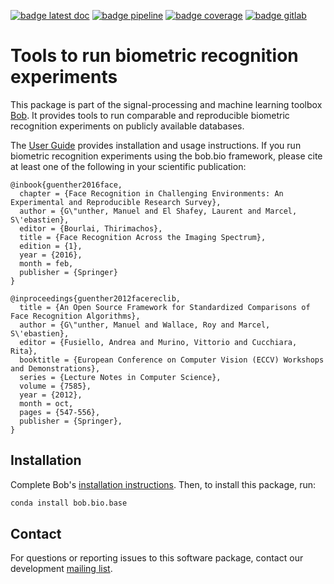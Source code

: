 
[![badge latest doc](https://img.shields.io/badge/docs-latest-orange.svg)](https://www.idiap.ch/software/bob/docs/bob/bob.bio.base/master/sphinx/index.html)
[![badge pipeline](https://gitlab.idiap.ch/bob/bob.bio.base/badges/master/pipeline.svg)](https://gitlab.idiap.ch/bob/bob.bio.base/commits/master)
[![badge coverage](https://gitlab.idiap.ch/bob/bob.bio.base/badges/master/coverage.svg)](https://www.idiap.ch/software/bob/docs/bob/bob.bio.base/master/coverage)
[![badge gitlab](https://img.shields.io/badge/gitlab-project-0000c0.svg)](https://gitlab.idiap.ch/bob/bob.bio.base)


# Tools to run biometric recognition experiments

This package is part of the signal-processing and machine learning toolbox
[Bob](https://www.idiap.ch/software/bob). It provides tools to run comparable
and reproducible biometric recognition experiments on publicly available
databases.

The [User Guide](https://www.idiap.ch/software/bob/docs/bob/bob.bio.base/master/sphinx/index.html)
provides installation and usage instructions.
If you run biometric recognition experiments using the bob.bio framework,
please cite at least one of the following in your scientific publication:

``` text
@inbook{guenther2016face,
  chapter = {Face Recognition in Challenging Environments: An Experimental and Reproducible Research Survey},
  author = {G\"unther, Manuel and El Shafey, Laurent and Marcel, S\'ebastien},
  editor = {Bourlai, Thirimachos},
  title = {Face Recognition Across the Imaging Spectrum},
  edition = {1},
  year = {2016},
  month = feb,
  publisher = {Springer}
}

@inproceedings{guenther2012facereclib,
  title = {An Open Source Framework for Standardized Comparisons of Face Recognition Algorithms},
  author = {G\"unther, Manuel and Wallace, Roy and Marcel, S\'ebastien},
  editor = {Fusiello, Andrea and Murino, Vittorio and Cucchiara, Rita},
  booktitle = {European Conference on Computer Vision (ECCV) Workshops and Demonstrations},
  series = {Lecture Notes in Computer Science},
  volume = {7585},
  year = {2012},
  month = oct,
  pages = {547-556},
  publisher = {Springer},
}
```

## Installation

Complete Bob's
[installation instructions](https://www.idiap.ch/sofware/bob/install). Then, to
install this package, run:

``` sh
conda install bob.bio.base
```

## Contact

For questions or reporting issues to this software package, contact our
development [mailing list](www.idiap.ch/software/bob/discuss).
